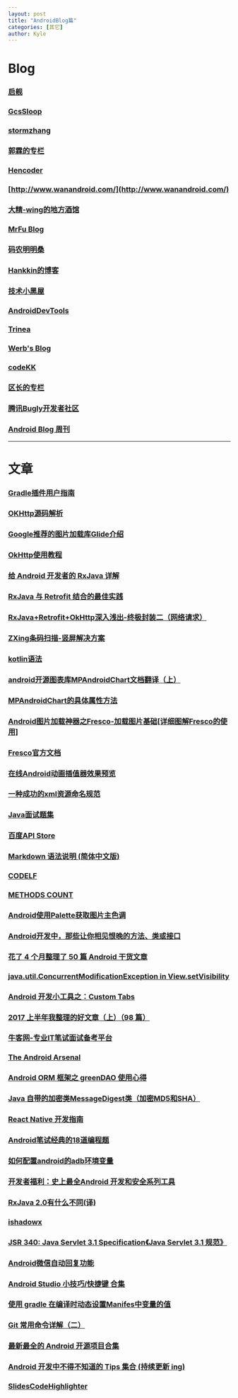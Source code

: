 ```yaml
---
layout: post
title: "AndroidBlog篇"
categories: [其它]
author: Kyle
---
```

# Blog
### [启舰](http://blog.csdn.net/harvic880925/ "自定义view") 
### [GcsSloop](http://www.gcssloop.com/customview/CustomViewIndex/ "自定义view") 
### [stormzhang](http://stormzhang.com/) 
### [郭霖的专栏](http://blog.csdn.net/guolin_blog) 
### [Hencoder](http://hencoder.com/) 
### [http://www.wanandroid.com/](http://www.wanandroid.com/) 
### [大精-wing的地方酒馆](http://androidwing.net/) 
### [MrFu Blog](https://mrfu.me/ "Glide详解") 
### [码农明明桑](https://isming.me/archives/) 
### [Hankkin的博客](http://hankkin.cn/) 
### [技术小黑屋](https://droidyue.com/)
### [AndroidDevTools](http://www.androiddevtools.cn/)
### [Trinea](http://www.trinea.cn/)
### [Werb's Blog](http://werb.github.io/)
### [codeKK](http://a.codekk.com/)
### [区长的专栏](http://blog.csdn.net/sbsujjbcy)
### [腾讯Bugly开发者社区](http://dev.qq.com/)
### [Android Blog 周刊](http://www.androidblog.cn/index.php/Index/index/p/1)
---
# 文章
### [Gradle插件用户指南](http://rinvay.github.io/android/2015/03/26/Gradle-Plugin-User-Guide(Translation)/#1)
### [OKHttp源码解析](http://www.jcodecraeer.com/a/anzhuokaifa/androidkaifa/2015/0326/2643.html)
### [Google推荐的图片加载库Glide介绍](http://blog.csdn.net/theone10211024/article/details/45557859)
### [OkHttp使用教程](http://www.jcodecraeer.com/a/anzhuokaifa/androidkaifa/2015/0106/2275.html)
### [给 Android 开发者的 RxJava 详解](http://gank.io/post/560e15be2dca930e00da1083)
### [RxJava 与 Retrofit 结合的最佳实践](http://gank.io/post/56e80c2c677659311bed9841)
### [ RxJava+Retrofit+OkHttp深入浅出-终极封装二（网络请求）](http://blog.csdn.net/wzgiceman/article/details/51939574)
### [ZXing条码扫描-竖屏解决方案](http://www.open-open.com/lib/view/open1437533499553.html)
### [kotlin语法](https://huanglizhuo.gitbooks.io/kotlin-in-chinese/content/)
### [android开源图表库MPAndroidChart文档翻译（上）](http://blog.csdn.net/robertcpp/article/details/51618495)
### [MPAndroidChart的具体属性方法](http://blog.csdn.net/u010897392/article/details/50844571)
### [Android图片加载神器之Fresco-加载图片基础[详细图解Fresco的使用]](http://blog.csdn.net/y1scp/article/details/49245535)
### [Fresco官方文档](https://www.fresco-cn.org/docs/index.html)
### [在线Android动画插值器效果预览](http://inloop.github.io/interpolator/)
### [一种成功的xml资源命名规范](https://www.jianshu.com/p/e3c7fa7d837b)
### [Java面试题集](http://blog.csdn.net/dd864140130/article/details/55833087)
### [百度API Store](http://apistore.baidu.com/)
### [Markdown 语法说明 (简体中文版)](https://www.appinn.com/markdown/#hr)
### [CODELF](http://unbug.github.io/codelf/ "中译英")
### [METHODS COUNT](http://www.methodscount.com/ )
### [Android使用Palette获取图片主色调](http://blog.csdn.net/yxw_android/article/details/51768414)
### [Android开发中，那些让你相见恨晚的方法、类或接口](http://liukun.engineer/2016/04/11/Android%E5%BC%80%E5%8F%91%E4%B8%AD%EF%BC%8C%E9%82%A3%E4%BA%9B%E8%AE%A9%E4%BD%A0%E7%9B%B8%E8%A7%81%E6%81%A8%E6%99%9A%E7%9A%84%E6%96%B9%E6%B3%95%E3%80%81%E7%B1%BB%E6%88%96%E6%8E%A5%E5%8F%A3/)
### [花了 4 个月整理了 50 篇 Android 干货文章](https://juejin.im/post/5940e0f6128fe1006a0d6cd9)
### [java.util.ConcurrentModificationException in View.setVisibility](https://stackoverflow.com/questions/10988671/java-util-concurrentmodificationexception-in-view-setvisibility)
### [Android 开发小工具之：Custom Tabs](http://www.jcodecraeer.com/a/anzhuokaifa/androidkaifa/2015/0914/3451.html)
### [2017 上半年我整理的好文章（上）（98 篇）](https://juejin.im/entry/595b9c31f265da6c232876b7)
### [牛客网-专业IT笔试面试备考平台](https://www.nowcoder.com/)
### [The Android Arsenal](https://android-arsenal.com/ " A categorized directory of libraries and tools for Android")
### [Android ORM 框架之 greenDAO 使用心得](http://www.open-open.com/lib/view/open1438065400878.html)
### [ Java 自带的加密类MessageDigest类（加密MD5和SHA）](http://blog.csdn.net/xiaokui_wingfly/article/details/38045871?utm_source=tuicool&utm_medium=referral)
### [ React Native 开发指南](https://f8-app.liaohuqiu.net/)
### [Android笔试经典的18道编程题 ](http://www.apkbus.com/thread-266278-1-1.html)
### [如何配置android的adb环境变量](https://jingyan.baidu.com/article/17bd8e52f514d985ab2bb800.html)
### [开发者福利：史上最全Android 开发和安全系列工具](https://zhuanlan.zhihu.com/p/25261296?utm_source=com.daimajia.gold&utm_medium=social)
### [RxJava 2.0有什么不同(译)](http://blog.csdn.net/qq_35064774/article/details/53045298)
### [ishadowx](https://global.ishadowx.net/)
### [JSR 340: Java Servlet 3.1 Specification《Java Servlet 3.1 规范》](https://waylau.gitbooks.io/servlet-3-1-specification/)
### [Android微信自动回复功能](http://www.apkbus.com/home.php?mod=space&uid=705730&do=blog&id=62605)
### [Android Studio 小技巧/快捷键 合集](https://jaeger.itscoder.com/android/2016/02/14/android-studio-tips.html)
### [使用 gradle 在编译时动态设置Manifes中<meta-data>变量的值](http://blog.csdn.net/xx326664162/article/details/49247815)
### [Git 常用命令详解（二）](http://www.oschina.net/question/565065_86025)
### [最新最全的 Android 开源项目合集](https://juejin.im/entry/5908235861ff4b0066dc924a)
### [Android 开发中不得不知道的 Tips 集合 (持续更新 ing)](https://juejin.im/post/591847b68d6d8100587929dd)
### [SlidesCodeHighlighter](https://romannurik.github.io/SlidesCodeHighlighter/ "代码高亮")
